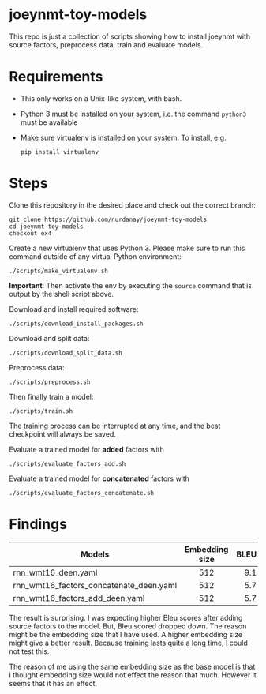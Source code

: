 # joeynmt-toy-models

This repo is just a collection of scripts showing how to install joeynmt with source factors, preprocess data, train and evaluate models.

# Requirements

- This only works on a Unix-like system, with bash.
- Python 3 must be installed on your system, i.e. the command `python3` must be available
- Make sure virtualenv is installed on your system. To install, e.g.

	`pip install virtualenv`

# Steps

Clone this repository in the desired place and check out the correct branch:

	git clone https://github.com/nurdanay/joeynmt-toy-models
	cd joeynmt-toy-models
	checkout ex4

Create a new virtualenv that uses Python 3. Please make sure to run this command outside of any virtual Python environment:

	./scripts/make_virtualenv.sh

**Important**: Then activate the env by executing the `source` command that is output by the shell script above.

Download and install required software:

	./scripts/download_install_packages.sh

Download and split data:

	./scripts/download_split_data.sh

Preprocess data:

	./scripts/preprocess.sh

Then finally train a model:

	./scripts/train.sh

The training process can be interrupted at any time, and the best checkpoint will always be saved.

Evaluate a trained model for **added** factors with

	./scripts/evaluate_factors_add.sh

Evaluate a trained model for **concatenated** factors with

	./scripts/evaluate_factors_concatenate.sh

# Findings

| Models   | Embedding size|  BLEU |
|----------|:-------------:|------:|
| rnn_wmt16_deen.yaml|  512 | 9.1 |
| rnn_wmt16_factors_concatenate_deen.yaml|    512  | 5.7   |
| rnn_wmt16_factors_add_deen.yaml | 512 |    5.7 |

The result is surprising. I was expecting higher Bleu scores after adding source factors to the model. But, Bleu scored dropped down. The reason might be the embedding size that I have used. A higher embedding size might give a better result. Because training lasts quite a long time, I could not test this.

The reason of me using the same embedding size as the base model is that i thought embedding size would not effect the reason that much. However it seems that it has an effect.